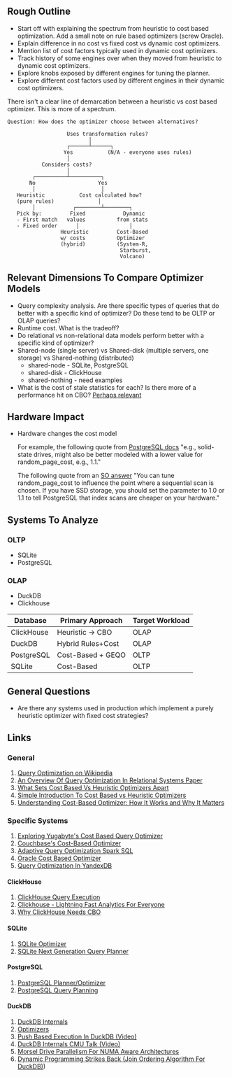 ## Rough Outline

- Start off with explaining the spectrum from heuristic to cost based optimization. Add a small note on rule based optimizers (screw Oracle).
- Explain difference in no cost vs fixed cost vs dynamic cost optimizers.
- Mention list of cost factors typically used in dynamic cost optimizers.
- Track history of some engines over when they moved from heuristic to dynamic cost optimizers.
- Explore knobs exposed by different engines for tuning the planner.
- Explore different cost factors used by different engines in their dynamic cost optimizers.

 There isn't a clear line of demarcation between a heuristic vs cost based optimizer. This is more of a spectrum.

 ```text
 Question: How does the optimizer choose between alternatives?

                    Uses transformation rules?
                           │
                    ┌──────┴──────┐
                   Yes           (N/A - everyone uses rules)
                    │
            Considers costs?
                    │
         ┌──────────┴──────────┐
        No                    Yes
         │                     │
    Heuristic           Cost calculated how?
    (pure rules)              │
         │            ┌────────┴────────┐
    Pick by:         Fixed            Dynamic
    - First match   values          from stats
    - Fixed order      │                │
                  Heuristic         Cost-Based
                  w/ costs          Optimizer
                  (hybrid)          (System-R,
                                     Starburst,
                                     Volcano)
```                                     

## Relevant Dimensions To Compare Optimizer Models

- Query complexity analysis. Are there specific types of queries that do better with a specific kind of optimizer? Do these tend to be OLTP or OLAP queries?
- Runtime cost. What is the tradeoff?
- Do relational vs non-relational data models perform better with a specific kind of optimizer?
- Shared-node (single server) vs Shared-disk (multiple servers, one storage) vs Shared-nothing (distributed)
  - shared-node - SQLite, PostgreSQL
  - shared-disk - ClickHouse
  - shared-nothing - need examples
- What is the cost of stale statistics for each? Is there more of a performance hit on CBO? [Perhaps relevant](https://medium.com/nazar-io/sql-performance-killers-stale-statistics-f735411facc8)

## Hardware Impact

- Hardware changes the cost model 

  For example, the following quote from [PostgreSQL docs](https://www.postgresql.org/docs/current/runtime-config-query.html#GUC-RANDOM-PAGE-COST)
  "e.g., solid-state drives, might also be better modeled with a lower value for random_page_cost, e.g., 1.1."

  The following quote from an [SO answer](https://stackoverflow.com/questions/66820661/index-scan-vs-sequential-scan-in-postgres)
  "You can tune random_page_cost to influence the point where a sequential scan is chosen. If you have SSD storage, you should set the parameter to 1.0 or 1.1 to tell PostgreSQL that index scans are cheaper on your hardware."

## Systems To Analyze

### OLTP
- SQLite
- PostgreSQL

### OLAP
- DuckDB
- Clickhouse

| Database | Primary Approach | Target Workload |
|----------|------------------|-----------------|
| ClickHouse | Heuristic → CBO | OLAP |
| DuckDB | Hybrid Rules+Cost | OLAP |
| PostgreSQL | Cost-Based + GEQO | OLTP |
| SQLite | Cost-Based | OLTP |

## General Questions

- Are there any systems used in production which implement a purely heuristic optimizer with fixed cost strategies?

## Links

### General

1. [Query Optimization on Wikipedia](https://en.wikipedia.org/wiki/Query_optimization)
1. [An Overview Of Query Optimization In Relational Systems Paper](https://web.stanford.edu/class/cs345d-01/rl/chaudhuri98.pdf)
1. [What Sets Cost Based Vs Heuristic Optimizers Apart](https://celerdata.com/glossary/cost-based-optimizer-vs-rule-based-optimizer)
1. [Simple Introduction To Cost Based vs Heuristic Optimizers](https://dzone.com/articles/optimizing-database-queries-exploring-the-heuristi)
1. [Understanding Cost-Based Optimizer: How It Works and Why It Matters](https://celerdata.com/glossary/cost-based-optimizer)

### Specific Systems

1. [Exploring Yugabyte's Cost Based Query Optimizer](https://www.yugabyte.com/blog/yugabytedb-cost-based-optimizer/)
1. [Couchbase's Cost-Based Optimizer](https://docs.couchbase.com/cloud/n1ql/n1ql-language-reference/cost-based-optimizer.html)
1. [Adaptive Query Optimization Spark SQL](https://www.databricks.com/blog/2020/05/29/adaptive-query-execution-speeding-up-spark-sql-at-runtime.html)
1. [Oracle Cost Based Optimizer](https://docs.oracle.com/cd/E98457_01/opera_5_6_core_help/cost_based_optimizer.htm)
1. [Query Optimization In YandexDB](https://ydb.tech/docs/en/concepts/optimizer)

#### ClickHouse

1. [ClickHouse Query Execution](https://clickhouse.com/docs/guides/developer/understanding-query-execution-with-the-analyzer#analyzer)
1. [Clickhouse - Lightning Fast Analytics For Everyone](https://www.vldb.org/pvldb/vol17/p3731-schulze.pdf)
1. [Why ClickHouse Needs CBO](http://jackywoo.cn/why-we-need-cbo-optimizer-en/)

#### SQLite

1. [SQLite Optimizer](https://www.sqlite.org/optoverview.html)
1. [SQLite Next Generation Query Planner](https://www.sqlite.org/queryplanner-ng.html)

#### PostgreSQL

1. [PostgreSQL Planner/Optimizer](https://www.postgresql.org/docs/current/planner-optimizer.html)
1. [PostgreSQL Query Planning](https://www.postgresql.org/docs/current/runtime-config-query.html)

#### DuckDB

1. [DuckDB Internals](https://duckdb.org/docs/stable/internals/overview.html)
1. [Optimizers](https://duckdb.org/2024/11/14/optimizers.html)
1. [Push Based Execution In DuckDB (Video)](https://www.youtube.com/watch?v=1kDrPgRUuEI)
1. [DuckDB Internals CMU Talk (Video)](https://www.youtube.com/watch?v=bZOvAKGkzpQ)
1. [Morsel Drive Parallelism For NUMA Aware Architectures](https://db.in.tum.de/~leis/papers/morsels.pdf)
1. [Dynamic Programming Strikes Back (Join Ordering Algorithm For DuckDB)](https://15721.courses.cs.cmu.edu/spring2020/papers/20-optimizer2/p539-moerkotte.pdf))